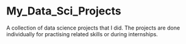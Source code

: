 # My_Data_Sci_Projects
A collection of data science projects that I did. The projects are done individually for practising related skills or during internships.
